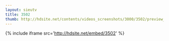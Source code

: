 ```yaml
---
layout: sieutv
title: 3502
thumb: http://hdsite.net/contents/videos_screenshots/3000/3502/preview_360p.mp4.jpg
---
```

{% include iframe src='http://hdsite.net/embed/3502' %}
 

